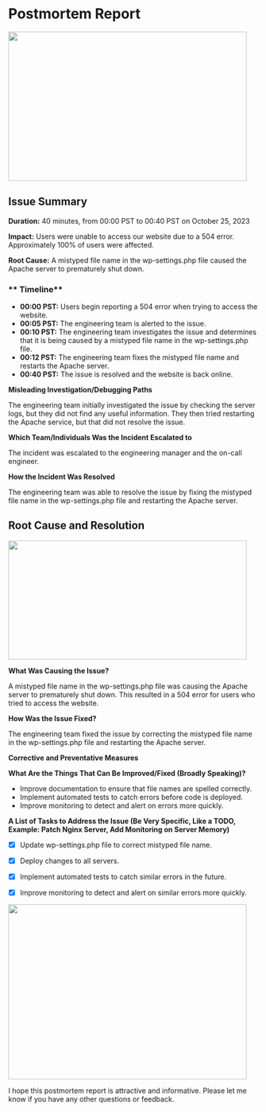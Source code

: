 # Postmortem Report
  <img src="https://media.giphy.com/media/TqiwHbFBaZ4ti/giphy.gif" width="480" height="300" />
  
## **Issue Summary**

**Duration:** 40 minutes, from 00:00 PST to 00:40 PST on October 25, 2023

**Impact:** Users were unable to access our website due to a 504 error. Approximately 100% of users were affected.

**Root Cause:** A mistyped file name in the wp-settings.php file caused the Apache server to prematurely shut down.

### ** Timeline**

-   **00:00 PST:** Users begin reporting a 504 error when trying to access the website.
-   **00:05 PST:** The engineering team is alerted to the issue.
-   **00:10 PST:** The engineering team investigates the issue and determines that it is being caused by a mistyped file name in the wp-settings.php file.
-   **00:12 PST:** The engineering team fixes the mistyped file name and restarts the Apache server.
-   **00:40 PST:** The issue is resolved and the website is back online.

**Misleading Investigation/Debugging Paths**

The engineering team initially investigated the issue by checking the server logs, but they did not find any useful information. They then tried restarting the Apache service, but that did not resolve the issue.

**Which Team/Individuals Was the Incident Escalated to**

The incident was escalated to the engineering manager and the on-call engineer.

**How the Incident Was Resolved**

The engineering team was able to resolve the issue by fixing the mistyped file name in the wp-settings.php file and restarting the Apache server.

## Root Cause and Resolution

<img src="https://media.giphy.com/media/26xBDPwbVGij9wIvu/giphy.gif" width="480" height="239"/>

**What Was Causing the Issue?**

A mistyped file name in the wp-settings.php file was causing the Apache server to prematurely shut down. This resulted in a 504 error for users who tried to access the website.

**How Was the Issue Fixed?**

The engineering team fixed the issue by correcting the mistyped file name in the wp-settings.php file and restarting the Apache server.

**Corrective and Preventative Measures**

**What Are the Things That Can Be Improved/Fixed (Broadly Speaking)?**

-   Improve documentation to ensure that file names are spelled correctly.
-   Implement automated tests to catch errors before code is deployed.
-   Improve monitoring to detect and alert on errors more quickly.

**A List of Tasks to Address the Issue (Be Very Specific, Like a TODO, Example: Patch Nginx Server, Add Monitoring on Server Memory)**

 - [x] Update wp-settings.php file to correct mistyped file name.

 - [x] Deploy changes to all servers.

 - [x] Implement automated tests to catch similar errors in the future.

 - [x] Improve monitoring to detect and alert on similar errors more
       quickly.

<img src="https://media.giphy.com/media/lD76yTC5zxZPG/giphy.gif" width="480" height="352">

I hope this postmortem report is attractive and informative. Please let me know if you have any other questions or feedback.
